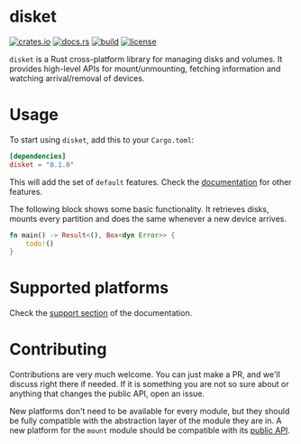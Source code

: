 # disket

[![crates.io](https://img.shields.io/crates/v/disket.svg)](https://crates.io/crates/disket)
[![docs.rs](https://img.shields.io/badge/docs.rs-disket-blue)](https://docs.rs/disket)
[![build](https://img.shields.io/github/actions/workflow/status/marcos-brito/disket/check.yaml?branch=main)](https://github.com/marcos-brito/disket/actions?query=branch:main)
[![license](https://img.shields.io/badge/license-MIT-blue)](https://github.com/marcos-brito/disket/blob/main/LICENSE)

`disket` is a Rust cross-platform library for managing disks and volumes. It provides
high-level APIs for mount/unmounting, fetching information and watching arrival/removal of devices.

# Usage

To start using `disket`, add this to your `Cargo.toml`:

```toml
[dependencies]
disket = "0.1.0"
```

This will add the set of `default` features. Check the [documentation](https://docs.rs/disket) for other
features.

The following block shows some basic functionality. It retrieves disks, mounts every partition and does
the same whenever a new device arrives.

```rust
fn main() -> Result<(), Box<dyn Error>> {
    todo!()
}
```

# Supported platforms

Check the [support section](https://docs.rs/disket/index.html#support) of the documentation.

# Contributing

Contributions are very much welcome. You can just make a PR, and we'll discuss right there if
needed. If it is something you are not so sure about or anything that changes the public API, open an issue. 

New platforms don't need to be available for every module, but they should be fully compatible with the 
abstraction layer of the module they are in. A new platform for the `mount` module should be compatible
with its [public API](https://github.com/marcos-brito/disket/blob/main/src/mount/mod.rs).
